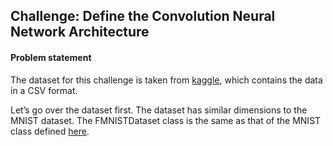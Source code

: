 ## Challenge: Define the Convolution Neural Network Architecture

#### Problem statement

The dataset for this challenge is taken from [kaggle](https://www.kaggle.com/datasets/zalando-research/fashionmnist), which contains the data in a CSV format.

Let’s go over the dataset first. The dataset has similar dimensions to the MNIST dataset. The FMNISTDataset class is the same as that of the MNIST class defined [here](https://www.educative.io/courses/make-your-first-gan-pytorch/mERBkGK3Vyp).
